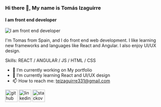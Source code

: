 ### Hi there 👋, My name is Tomás Izaguirre
#### I am front end developer
![I am front end developer](https://static-cse.canva.com/blob/665901/1600w-RdccdYiYmHI.jpg)

I'm Tomas from Spain, and I do front end web development. I like learning new frameworks and languages like React and Angular. I also enjoy UI/UX design.

Skills: REACT / ANGULAR / JS / HTML / CSS

- 🔭 I’m currently working on My portfolio 
- 🌱 I’m currently learning React and UI/UX design 
- 📫 How to reach me: teizaguirre331@gmail.com 


[<img src='https://cdn.jsdelivr.net/npm/simple-icons@3.0.1/icons/github.svg' alt='github' height='40'>](https://github.com/tizaguirre7)  [<img src='https://cdn.jsdelivr.net/npm/simple-icons@3.0.1/icons/linkedin.svg' alt='linkedin' height='40'>](https://www.linkedin.com/in/https://www.linkedin.com/in/tom%C3%A1s-izaguirre-pe%C3%B1a-579980159/)  [<img src='https://cdn.jsdelivr.net/npm/simple-icons@3.0.1/icons/stackoverflow.svg' alt='stackoverflow' height='40'>](https://stackoverflow.com/users/https://es.stackoverflow.com/users/309388/tomas-izaguirre?tab=profile)  

